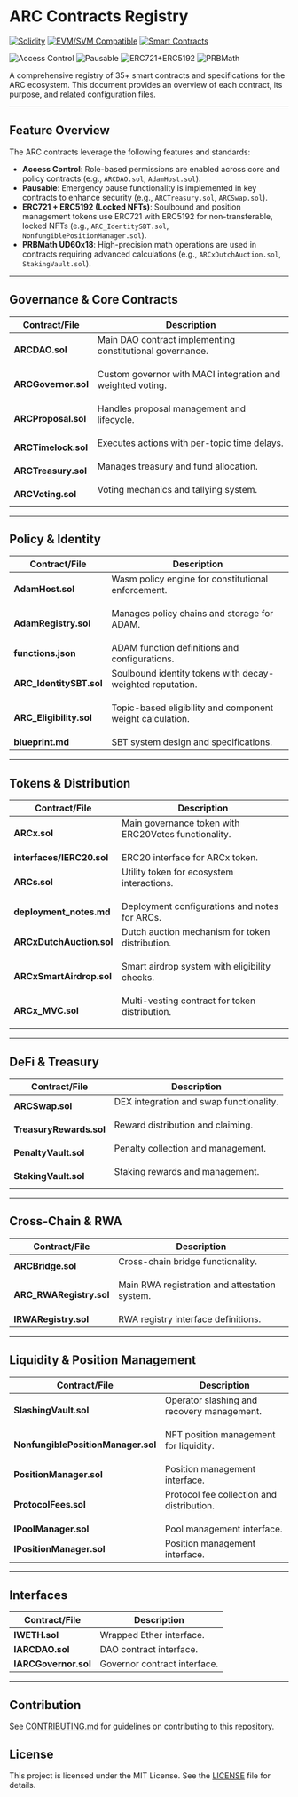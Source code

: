 # ARC Contracts Registry

[![Solidity](https://img.shields.io/badge/Solidity-%5E0.8.0-363636.svg?logo=ethereum)](https://docs.soliditylang.org/)
[![EVM/SVM Compatible](https://img.shields.io/badge/EVM/SVM-Compatible-blue.svg?logo=ethereum)](https://ethereum.org/en/developers/docs/evm/)
[![Smart Contracts](https://img.shields.io/badge/Smart%20Contracts-35%2B-green.svg?logo=ethereum)](https://docs.soliditylang.org/)

<!-- Feature Badges -->
<img src="https://img.shields.io/badge/Access%20Control-Enabled-9cf?style=flat-square&logo=solidity" alt="Access Control"/>
<img src="https://img.shields.io/badge/Pausable-Enabled-9cf?style=flat-square&logo=solidity" alt="Pausable"/>
<img src="https://img.shields.io/badge/ERC721%2BERC5192-Locked-9cf?style=flat-square&logo=solidity" alt="ERC721+ERC5192"/>
<img src="https://img.shields.io/badge/PRBMath-UD60x18-9cf?style=flat-square&logo=solidity" alt="PRBMath"/>

A comprehensive registry of 35+ smart contracts and specifications for the ARC ecosystem. This document provides an overview of each contract, its purpose, and related configuration files.

---

## Feature Overview

The ARC contracts leverage the following features and standards:

- **Access Control**: Role-based permissions are enabled across core and policy contracts (e.g., `ARCDAO.sol`, `AdamHost.sol`).
- **Pausable**: Emergency pause functionality is implemented in key contracts to enhance security (e.g., `ARCTreasury.sol`, `ARCSwap.sol`).
- **ERC721 + ERC5192 (Locked NFTs)**: Soulbound and position management tokens use ERC721 with ERC5192 for non-transferable, locked NFTs (e.g., `ARC_IdentitySBT.sol`, `NonfungiblePositionManager.sol`).
- **PRBMath UD60x18**: High-precision math operations are used in contracts requiring advanced calculations (e.g., `ARCxDutchAuction.sol`, `StakingVault.sol`).

---

## Governance & Core Contracts

| Contract/File         | Description                                              |
|-----------------------|----------------------------------------------------------|
| **ARCDAO.sol**        | Main DAO contract implementing constitutional governance.<br/><img src="https://img.shields.io/badge/Access%20Control-Enabled-9cf?style=flat-square&logo=solidity" height="16"/> |
| **ARCGovernor.sol**   | Custom governor with MACI integration and weighted voting.<br/><img src="https://img.shields.io/badge/Access%20Control-Enabled-9cf?style=flat-square&logo=solidity" height="16"/> |
| **ARCProposal.sol**   | Handles proposal management and lifecycle.<br/><img src="https://img.shields.io/badge/Pausable-Enabled-9cf?style=flat-square&logo=solidity" height="16"/> |
| **ARCTimelock.sol**   | Executes actions with per-topic time delays.<br/><img src="https://img.shields.io/badge/Access%20Control-Enabled-9cf?style=flat-square&logo=solidity" height="16"/> |
| **ARCTreasury.sol**   | Manages treasury and fund allocation.<br/><img src="https://img.shields.io/badge/Pausable-Enabled-9cf?style=flat-square&logo=solidity" height="16"/> |
| **ARCVoting.sol**     | Voting mechanics and tallying system.<br/><img src="https://img.shields.io/badge/PRBMath-UD60x18-9cf?style=flat-square&logo=solidity" height="16"/> |

---

## Policy & Identity

| Contract/File           | Description                                              |
|-------------------------|----------------------------------------------------------|
| **AdamHost.sol**        | Wasm policy engine for constitutional enforcement.<br/><img src="https://img.shields.io/badge/Access%20Control-Enabled-9cf?style=flat-square&logo=solidity" height="16"/> |
| **AdamRegistry.sol**    | Manages policy chains and storage for ADAM.<br/><img src="https://img.shields.io/badge/Access%20Control-Enabled-9cf?style=flat-square&logo=solidity" height="16"/> |
| **functions.json**      | ADAM function definitions and configurations.            |
| **ARC_IdentitySBT.sol** | Soulbound identity tokens with decay-weighted reputation.<br/><img src="https://img.shields.io/badge/ERC721%2BERC5192-Locked-9cf?style=flat-square&logo=solidity" height="16"/> |
| **ARC_Eligibility.sol** | Topic-based eligibility and component weight calculation.<br/><img src="https://img.shields.io/badge/PRBMath-UD60x18-9cf?style=flat-square&logo=solidity" height="16"/> |
| **blueprint.md**        | SBT system design and specifications.                    |

---

## Tokens & Distribution

| Contract/File            | Description                                              |
|--------------------------|----------------------------------------------------------|
| **ARCx.sol**             | Main governance token with ERC20Votes functionality.<br/><img src="https://img.shields.io/badge/Access%20Control-Enabled-9cf?style=flat-square&logo=solidity" height="16"/> |
| **interfaces/IERC20.sol**| ERC20 interface for ARCx token.                          |
| **ARCs.sol**             | Utility token for ecosystem interactions.<br/><img src="https://img.shields.io/badge/Pausable-Enabled-9cf?style=flat-square&logo=solidity" height="16"/> |
| **deployment_notes.md**  | Deployment configurations and notes for ARCs.            |
| **ARCxDutchAuction.sol** | Dutch auction mechanism for token distribution.<br/><img src="https://img.shields.io/badge/PRBMath-UD60x18-9cf?style=flat-square&logo=solidity" height="16"/> |
| **ARCxSmartAirdrop.sol** | Smart airdrop system with eligibility checks.<br/><img src="https://img.shields.io/badge/Access%20Control-Enabled-9cf?style=flat-square&logo=solidity" height="16"/> |
| **ARCx_MVC.sol**         | Multi-vesting contract for token distribution.<br/><img src="https://img.shields.io/badge/Pausable-Enabled-9cf?style=flat-square&logo=solidity" height="16"/> |

---

## DeFi & Treasury

| Contract/File           | Description                                              |
|-------------------------|----------------------------------------------------------|
| **ARCSwap.sol**         | DEX integration and swap functionality.<br/><img src="https://img.shields.io/badge/Pausable-Enabled-9cf?style=flat-square&logo=solidity" height="16"/> |
| **TreasuryRewards.sol** | Reward distribution and claiming.<br/><img src="https://img.shields.io/badge/PRBMath-UD60x18-9cf?style=flat-square&logo=solidity" height="16"/> |
| **PenaltyVault.sol**    | Penalty collection and management.<br/><img src="https://img.shields.io/badge/Pausable-Enabled-9cf?style=flat-square&logo=solidity" height="16"/> |
| **StakingVault.sol**    | Staking rewards and management.<br/><img src="https://img.shields.io/badge/PRBMath-UD60x18-9cf?style=flat-square&logo=solidity" height="16"/> |

---

## Cross-Chain & RWA

| Contract/File           | Description                                              |
|-------------------------|----------------------------------------------------------|
| **ARCBridge.sol**       | Cross-chain bridge functionality.<br/><img src="https://img.shields.io/badge/Access%20Control-Enabled-9cf?style=flat-square&logo=solidity" height="16"/> |
| **ARC_RWARegistry.sol** | Main RWA registration and attestation system.<br/><img src="https://img.shields.io/badge/Access%20Control-Enabled-9cf?style=flat-square&logo=solidity" height="16"/> |
| **IRWARegistry.sol**    | RWA registry interface definitions.                      |

---

## Liquidity & Position Management

| Contract/File                   | Description                                      |
|----------------------------------|--------------------------------------------------|
| **SlashingVault.sol**            | Operator slashing and recovery management.<br/><img src="https://img.shields.io/badge/Pausable-Enabled-9cf?style=flat-square&logo=solidity" height="16"/> |
| **NonfungiblePositionManager.sol** | NFT position management for liquidity.<br/><img src="https://img.shields.io/badge/ERC721%2BERC5192-Locked-9cf?style=flat-square&logo=solidity" height="16"/> |
| **PositionManager.sol**          | Position management interface.                    |
| **ProtocolFees.sol**             | Protocol fee collection and distribution.<br/><img src="https://img.shields.io/badge/PRBMath-UD60x18-9cf?style=flat-square&logo=solidity" height="16"/> |
| **IPoolManager.sol**             | Pool management interface.                        |
| **IPositionManager.sol**         | Position management interface.                    |

---

## Interfaces

| Contract/File        | Description                              |
|----------------------|------------------------------------------|
| **IWETH.sol**        | Wrapped Ether interface.                 |
| **IARCDAO.sol**      | DAO contract interface.                  |
| **IARCGovernor.sol** | Governor contract interface.             |

---

## Contribution

See [CONTRIBUTING.md](CONTRIBUTING.md) for guidelines on contributing to this repository.

## License

This project is licensed under the MIT License. See the [LICENSE](LICENSE) file for details.
